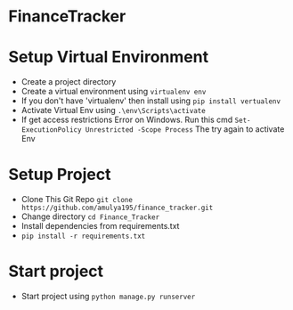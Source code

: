 # FinanceTracker

# Setup Virtual Environment
* Create a project directory
* Create a virtual environment using `virtualenv env`
* If you don't have 'virtualenv' then install using `pip install vertualenv`
* Activate Virtual Env using `.\env\Scripts\activate`
* If get access restrictions Error on Windows. Run this cmd `Set-ExecutionPolicy Unrestricted -Scope Process` The try again to activate Env

# Setup Project
* Clone This Git Repo `git clone https://github.com/amulya195/finance_tracker.git`
* Change directory `cd Finance_Tracker`
* Install dependencies from requirements.txt
* `pip install -r requirements.txt`

# Start project
* Start project using `python manage.py runserver`
